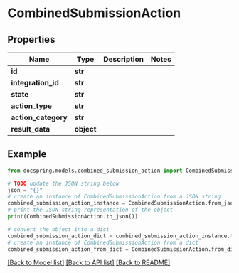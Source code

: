 # CombinedSubmissionAction


## Properties

Name | Type | Description | Notes
------------ | ------------- | ------------- | -------------
**id** | **str** |  | 
**integration_id** | **str** |  | 
**state** | **str** |  | 
**action_type** | **str** |  | 
**action_category** | **str** |  | 
**result_data** | **object** |  | 

## Example

```python
from docspring.models.combined_submission_action import CombinedSubmissionAction

# TODO update the JSON string below
json = "{}"
# create an instance of CombinedSubmissionAction from a JSON string
combined_submission_action_instance = CombinedSubmissionAction.from_json(json)
# print the JSON string representation of the object
print(CombinedSubmissionAction.to_json())

# convert the object into a dict
combined_submission_action_dict = combined_submission_action_instance.to_dict()
# create an instance of CombinedSubmissionAction from a dict
combined_submission_action_from_dict = CombinedSubmissionAction.from_dict(combined_submission_action_dict)
```
[[Back to Model list]](../README.md#documentation-for-models) [[Back to API list]](../README.md#documentation-for-api-endpoints) [[Back to README]](../README.md)


